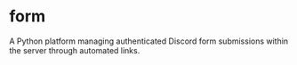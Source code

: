 # form
A Python platform managing authenticated Discord form submissions within the server through automated links.
